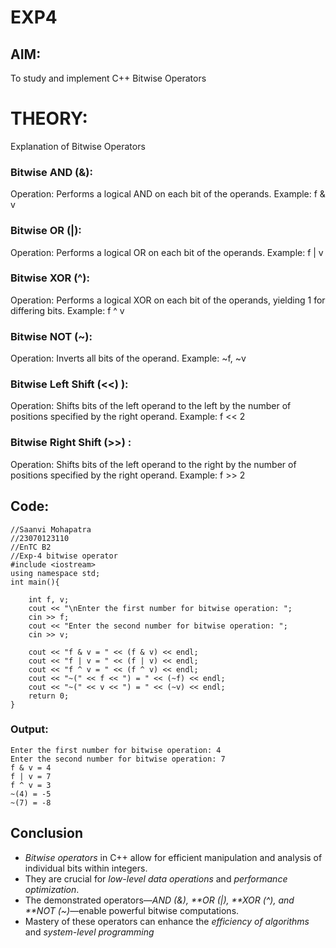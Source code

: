 # EXP4
## AIM:
To study and implement C++ Bitwise Operators


# THEORY:
Explanation of Bitwise Operators
### Bitwise AND (&):

Operation: Performs a logical AND on each bit of the operands.
Example: f & v
### Bitwise OR (|):

Operation: Performs a logical OR on each bit of the operands.
Example: f | v
### Bitwise XOR (^):

Operation: Performs a logical XOR on each bit of the operands, yielding 1 for differing bits.
Example: f ^ v
### Bitwise NOT (~):

Operation: Inverts all bits of the operand.
Example: ~f, ~v
### Bitwise Left Shift (<<) ):

Operation: Shifts bits of the left operand to the left by the number of positions specified by the right operand.
Example: f << 2
### Bitwise Right Shift (>>) :

Operation: Shifts bits of the left operand to the right by the number of positions specified by the right operand.
Example: f >> 2

## Code:
```
//Saanvi Mohapatra
//23070123110
//EnTC B2
//Exp-4 bitwise operator
#include <iostream>
using namespace std;
int main(){
    
    int f, v;
    cout << "\nEnter the first number for bitwise operation: ";
    cin >> f;
    cout << "Enter the second number for bitwise operation: ";
    cin >> v;
    
    cout << "f & v = " << (f & v) << endl;
    cout << "f | v = " << (f | v) << endl;
    cout << "f ^ v = " << (f ^ v) << endl;
    cout << "~(" << f << ") = " << (~f) << endl;
    cout << "~(" << v << ") = " << (~v) << endl;
    return 0;
}
```
### Output:

```
Enter the first number for bitwise operation: 4
Enter the second number for bitwise operation: 7
f & v = 4
f | v = 7
f ^ v = 3
~(4) = -5
~(7) = -8
```


## Conclusion

- *Bitwise operators* in C++ allow for efficient manipulation and analysis of individual bits within integers.
- They are crucial for *low-level data operations* and *performance optimization*.
- The demonstrated operators—*AND (&), **OR (|), **XOR (^), and **NOT (~)*—enable powerful bitwise computations.
- Mastery of these operators can enhance the *efficiency of algorithms* and *system-level programming*
